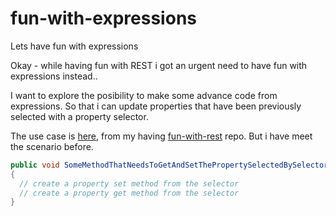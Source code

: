 # fun-with-expressions
Lets have fun with expressions

Okay - while having fun with REST i got an urgent need to have fun with expressions instead..


I want to explore the posibility to make some advance code from expressions. So that i can update properties that have been previously selected with a property selector. 

The use case is [here](https://github.com/karmerk/fun-with-rest/blob/38dcbbee60b89448d4145dcfd547aca866339a8e/src/ItemsApi/Program.cs#L94), from my having [fun-with-rest](https://github.com/karmerk/fun-with-rest) repo. But i have meet the scenario before.
 
```cs
public void SomeMethodThatNeedsToGetAndSetThePropertySelectedBySelector(Expression<Func<T,TProperty>> selector)
{
  // create a property set method from the selector
  // create a property get method from the selector
}
```
